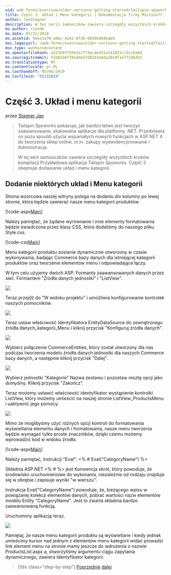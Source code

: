 ```yaml
---
uid: web-forms/overview/older-versions-getting-started/tailspin-spyworks/tailspin-spyworks-part-3
title: Część 3. Układ i Menu kategorii | Dokumentacja firmy Microsoft
author: JoeStagner
description: W tej serii samouczków zawiera szczegóły wszystkich kroków kompilacji Przykładowa aplikacja Tailspin Spyworks. Część 3 obejmuje dodawanie układ i menu kategorii.
ms.author: riande
ms.date: 07/21/2010
ms.assetid: 94ea1a70-a9bc-4241-8f36-08366d64bab9
msc.legacyurl: /web-forms/overview/older-versions-getting-started/tailspin-spyworks/tailspin-spyworks-part-3
msc.type: authoredcontent
ms.openlocfilehash: a223b97fd362ecf73ecde431e141021c1dcc6a6d
ms.sourcegitcommit: 51b01b6ff8edde57d8243e4da28c9f1e7f1962b2
ms.translationtype: MT
ms.contentlocale: pl-PL
ms.lasthandoff: 05/06/2019
ms.locfileid: "65131029"
---
```

# <a name="part-3-layout-and-category-menu"></a>Część 3. Układ i menu kategorii

przez [Stagner Jan](https://github.com/JoeStagner)

> Tailspin Spyworks pokazuje, jak bardzo łatwo jest tworzyć zaawansowane, skalowalne aplikacje dla platformy .NET. Przedstawia on poza sposób użycia wspaniałych nowych funkcjach w ASP.NET 4 do tworzenia sklep online, m.in. zakupy wyewidencjonowanie i Administracja.
> 
> W tej serii samouczków zawiera szczegóły wszystkich kroków kompilacji Przykładowa aplikacja Tailspin Spyworks. Część 3 obejmuje dodawanie układ i menu kategorii.

## <a id="_Toc260221669"></a>  Dodanie niektórych układ i Menu kategorii

Strona wzorcowa naszej witryny polega na dodaniu div kolumny po lewej stronie, która będzie zawierać nasze menu kategorii produktów.

[!code-aspx[Main](tailspin-spyworks-part-3/samples/sample1.aspx)]

Należy pamiętać, że żądane wyrównanie i inne elementy formatowania będzie świadczona przez klasy CSS, która dodaliśmy do naszego pliku Style.css.

[!code-css[Main](tailspin-spyworks-part-3/samples/sample2.css)]

Menu kategorii produktu zostanie dynamicznie utworzony w czasie wykonywania, badając Commerce bazy danych dla istniejącej kategorii produktów oraz tworzenie elementów menu i odpowiadające łączy.

W tym celu użyjemy dwóch ASP. Formanty zaawansowanych danych przez sieć. Formantem "Źródła danych jednostki" i "ListView".

![](tailspin-spyworks-part-3/_static/image1.jpg)

Teraz przejdź do "W widoku projektu" i umożliwia konfigurowanie kontrolek naszych pomocników.

![](tailspin-spyworks-part-3/_static/image2.jpg)

Teraz ustaw właściwość Identyfikatora EntityDataSource do zewnętrznego źródła danych\_kategorii\_Menu i kliknij przycisk "Konfiguruj źródła danych".

![](tailspin-spyworks-part-3/_static/image3.jpg)

Wybierz połączenie CommerceEntities, który został utworzony dla nas podczas tworzenia modelu źródła danych jednostki dla naszych Commerce bazy danych, a następnie kliknij przycisk "Dalej".

![](tailspin-spyworks-part-3/_static/image4.jpg)

Wybierz jednostki "Kategorie" Nazwa zestawu i pozostaw resztę opcji jako domyślny. Kliknij przycisk "Zakończ".

Teraz możemy ustawić właściwość identyfikator wystąpienie kontrolki ListView, który możemy umieścić na naszej stronie ListView\_ProductsMenu i uaktywnić jego pomocy.

![](tailspin-spyworks-part-3/_static/image5.jpg)

Mimo że moglibyśmy użyć różnych opcji kontroli do formatowania wyświetlania elementu danych i formatowania, nasze menu tworzenia będzie wymagać tylko proste znaczników, dzięki czemu możemy wprowadzić kod w widoku źródła.

[!code-aspx[Main](tailspin-spyworks-part-3/samples/sample3.aspx)]

Należy pamiętać, instrukcji "Eval": &lt;% # Eval("CategoryName") %&gt;

Składnia ASP.NET &lt;% # %&gt; jest Konwencja skrót, który powoduje, że środowisko uruchomieniowe do wykonania, niezależnie od rodzaju znajduje się w obrębie i zapisuje wyniki "w wierszu".

Instrukcja Eval("CategoryName") powoduje, że, bieżącego wpisu w powiązanej kolekcji elementów danych, pobrać wartości nazw elementów modelu Entity "CategoryName". Jest to zwarta składnia bardzo zaawansowaną funkcją.

Uruchomimy aplikację teraz.

![](tailspin-spyworks-part-3/_static/image6.jpg)

Pamiętaj, że nasze menu kategorii produktu są wyświetlane i kiedy jednak umieścimy kursor nad jednym z elementów menu kategorii widać prowadzi link element menu na stronie mamy jeszcze do wdrożenia o nazwie ProductsList.aspx a, stworzyliśmy argumentu ciągu zapytania dynamicznego, zawiera  Identyfikator kategorii.

> [!div class="step-by-step"]
> [Poprzednie](tailspin-spyworks-part-2.md)
> [dalej](tailspin-spyworks-part-4.md)

